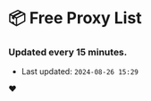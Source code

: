 # :package: Free Proxy List
### Updated every 15 minutes.

- Last updated: `2024-08-26 15:29`

:heart:

